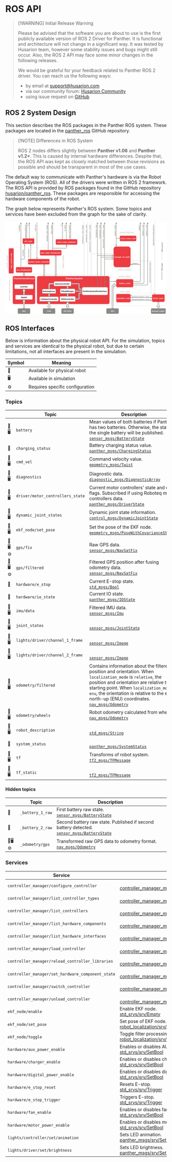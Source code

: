 # ROS API

> [!WARNING] Initial Release Warning
>
> Please be advised that the software you are about to use is the first publicly available version of ROS 2 Driver for Panther. It is functional and architecture will not change in a significant way. It was tested by Husarion team, however some stability issues and bugs might still occur. Also, the ROS 2 API may face some minor changes in the following releases.
>
> We would be grateful for your feedback related to Panther ROS 2 driver. You can reach us the following ways:
>
> - by email at [support@husarion.com](mailto:support@husarion.com)
> - via our community forum: [Husarion Community](https://community.husarion.com)
> - using issue request on [GitHub](https://github.com/husarion/panther_ros/issues)

## ROS 2 System Design

This section describes the ROS packages in the Panther ROS system. These packages are located in the [panther_ros](https://github.com/husarion/panther_ros) GitHub repository.

> [!NOTE] Differences in ROS System
>
> ROS 2 nodes differs slightly between **Panther v1.06** and **Panther v1.2+**. This is caused by internal hardware differences. Despite that, the ROS API was kept as closely matched between those revisions as possible and should be transparent in most of the use cases.

<!-- TODO: add this differences -->

The default way to communicate with Panther's hardware is via the Robot Operating System (ROS). All of the drivers were written in ROS 2 framework. The ROS API is provided by ROS packages found in the GitHub repository [husarion/panther_ros](https://github.com/husarion/panther_ros). These packages are responsible for accessing the hardware components of the robot.

The graph below represents Panther's ROS system. Some topics and services have been excluded from the graph for the sake of clarity.

![Panther ROS 2 API Diagram](.docs/panther_ros2_api_diagram.png)

## ROS Interfaces

Below is information about the physical robot API. For the simulation, topics and services are identical to the physical robot, but due to certain limitations, not all interfaces are present in the simulation.

| Symbol | Meaning                         |
| ------ | ------------------------------- |
| 🤖      | Available for physical robot    |
| 🖥️      | Available in simulation         |
| ⚙️      | Requires specific configuration |

### Topics

|     | Topic                            | Description                                                                                                                                                                                                                                                                                                                                                               |
| --- | -------------------------------- | ------------------------------------------------------------------------------------------------------------------------------------------------------------------------------------------------------------------------------------------------------------------------------------------------------------------------------------------------------------------------- |
| 🤖🖥️  | `battery`                        | Mean values of both batteries if Panther has two batteries. Otherwise, the state of the single battery will be published.<br/> [`sensor_msgs/BatteryState`](https://docs.ros2.org/latest/api/sensor_msgs/msg/BatteryState.html)                                                                                                                                           |
| 🤖   | `charging_status`                | Battery charging status value.<br/> [`panther_msgs/ChargingStatus`](https://github.com/husarion/panther_msgs)                                                                                                                                                                                                                                                             |
| 🤖🖥️  | `cmd_vel`                        | Command velocity value.<br/> [`geometry_msgs/Twist`](https://docs.ros2.org/latest/api/geometry_msgs/msg/Twist.html)                                                                                                                                                                                                                                                       |
| 🤖🖥️  | `diagnostics`                    | Diagnostic data.<br/> [`diagnostic_msgs/DiagnosticArray`](https://docs.ros2.org/latest/api/diagnostic_msgs/msg/DiagnosticArray.html)                                                                                                                                                                                                                                      |
| 🤖🖥️  | `driver/motor_controllers_state` | Current motor controllers' state and error flags. Subscribed if using Roboteq motor controllers data.<br/> [`panther_msgs/DriverState`](https://github.com/husarion/panther_msgs)                                                                                                                                                                                         |
| 🤖🖥️  | `dynamic_joint_states`           | Dynamic joint state information.<br/> [`control_msgs/DynamicJointState`](https://github.com/ros-controls/control_msgs/blob/master/control_msgs/msg/DynamicJointState.msg)                                                                                                                                                                                                 |
| 🤖🖥️  | `ekf_node/set_pose`              | Set the pose of the EKF node.<br/> [`geometry_msgs/PoseWithCovarianceStamped`](https://docs.ros2.org/latest/api/geometry_msgs/msg/PoseWithCovarianceStamped.html)                                                                                                                                                                                                         |
| 🤖🖥️⚙️ | `gps/fix`                        | Raw GPS data.<br/> [`sensor_msgs/NavSatFix`](https://docs.ros2.org/latest/api/sensor_msgs/msg/NavSatFix.html)                                                                                                                                                                                                                                                             |
| 🤖🖥️⚙️ | `gps/filtered`                   | Filtered GPS position after fusing odometry data.<br/> [`sensor_msgs/NavSatFix`](https://docs.ros2.org/latest/api/sensor_msgs/msg/NavSatFix.html)                                                                                                                                                                                                                         |
| 🤖   | `hardware/e_stop`                | Current E-stop state.<br/> [`std_msgs/Bool`](https://docs.ros.org/en/latest/api/std_msgs/html/msg/Bool.html)                                                                                                                                                                                                                                                              |
| 🤖   | `hardware/io_state`              | Current IO state.<br/> [`panther_msgs/IOState`](https://github.com/husarion/panther_msgs)                                                                                                                                                                                                                                                                                 |
| 🤖🖥️  | `imu/data`                       | Filtered IMU data.<br/> [`sensor_msgs/Imu`](https://docs.ros2.org/latest/api/sensor_msgs/msg/Imu.html)                                                                                                                                                                                                                                                                    |
| 🤖🖥️  | `joint_states`                   | <br/> [`sensor_msgs/JointState`](https://docs.ros2.org/latest/api/sensor_msgs/msg/JointState.html)                                                                                                                                                                                                                                                                        |
| 🤖🖥️  | `lights/driver/channel_1_frame`  | <br/> [`sensor_msgs/Image`](https://docs.ros2.org/latest/api/sensor_msgs/msg/Image.html)                                                                                                                                                                                                                                                                                  |
| 🤖🖥️  | `lights/driver/channel_2_frame`  | <br/> [`sensor_msgs/Image`](https://docs.ros2.org/latest/api/sensor_msgs/msg/Image.html)                                                                                                                                                                                                                                                                                  |
| 🤖🖥️  | `odometry/filtered`              | Contains information about the filtered position and orientation. When `localization_mode` is `relative`, the position and orientation are relative to the starting point. When `localization_mode` is `enu`, the orientation is relative to the east-north-up (ENU) coordinates.<br/> [`nav_msgs/Odometry`](https://docs.ros2.org/latest/api/nav_msgs/msg/Odometry.html) |
| 🤖🖥️  | `odometry/wheels`                | Robot odometry calculated from wheels.<br/> [`nav_msgs/Odometry`](https://docs.ros2.org/latest/api/nav_msgs/msg/Odometry.html)                                                                                                                                                                                                                                            |
| 🤖🖥️  | `robot_description`              | <br/> [`std_msgs/String`](https://docs.ros2.org/latest/api/std_msgs/msg/String.html)                                                                                                                                                                                                                                                                                      |
| 🤖   | `system_status`                  | <br/> [`panther_msgs/SystemStatus`](https://github.com/husarion/panther_msgs)                                                                                                                                                                                                                                                                                             |
| 🤖🖥️  | `tf`                             | Transforms of robot system.<br/> [`tf2_msgs/TFMessage`](https://docs.ros2.org/latest/api/tf2_msgs/msg/TFMessage.html)                                                                                                                                                                                                                                                     |
| 🤖🖥️  | `tf_static`                      | <br/> [`tf2_msgs/TFMessage`](https://docs.ros2.org/latest/api/tf2_msgs/msg/TFMessage.html)                                                                                                                                                                                                                                                                                |

#### Hidden topics

|     | Topic            | Description                                                                                                                                                           |
| --- | ---------------- | --------------------------------------------------------------------------------------------------------------------------------------------------------------------- |
| 🤖   | `_battery_1_raw` | First battery raw state.<br/> [`sensor_msgs/BatteryState`](https://docs.ros2.org/latest/api/sensor_msgs/msg/BatteryState.html)                                        |
| 🤖   | `_battery_2_raw` | Second battery raw state. Published if second battery detected.<br/> [`sensor_msgs/BatteryState`](https://docs.ros2.org/latest/api/sensor_msgs/msg/BatteryState.html) |
| 🤖🖥️⚙️ | `_odometry/gps`  | Transformed raw GPS data to odometry format.<br/> [`nav_msgs/Odometry`](https://docs.ros2.org/latest/api/nav_msgs/msg/Odometry.html)                                  |

### Services

| Service                                           | Description                                                                                                                                                 |
| ------------------------------------------------- | ----------------------------------------------------------------------------------------------------------------------------------------------------------- |
| `controller_manager/configure_controller`         | <br/> [controller_manager_msgs/srv/ConfigureController](https://github.com/ros-controls/ros2_control/tree/master/controller_manager_msgs)                   |
| `controller_manager/list_controller_types`        | <br/> [controller_manager_msgs/srv/ListControllerTypes](https://github.com/ros-controls/ros2_control/tree/master/controller_manager_msgs)                   |
| `controller_manager/list_controllers`             | <br/> [controller_manager_msgs/srv/ListControllers](https://github.com/ros-controls/ros2_control/tree/master/controller_manager_msgs)                       |
| `controller_manager/list_hardware_components`     | <br/> [controller_manager_msgs/srv/ListHardwareComponents](https://github.com/ros-controls/ros2_control/tree/master/controller_manager_msgs)                |
| `controller_manager/list_hardware_interfaces`     | <br/> [controller_manager_msgs/srv/ListHardwareInterfaces](https://github.com/ros-controls/ros2_control/tree/master/controller_manager_msgs)                |
| `controller_manager/load_controller`              | <br/> [controller_manager_msgs/srv/LoadController](https://github.com/ros-controls/ros2_control/tree/master/controller_manager_msgs)                        |
| `controller_manager/reload_controller_libraries`  | <br/> [controller_manager_msgs/srv/ReloadControllerLibraries](https://github.com/ros-controls/ros2_control/tree/master/controller_manager_msgs)             |
| `controller_manager/set_hardware_component_state` | <br/> [controller_manager_msgs/srv/SetHardwareComponentState](https://github.com/ros-controls/ros2_control/tree/master/controller_manager_msgs)             |
| `controller_manager/switch_controller`            | <br/> [controller_manager_msgs/srv/SwitchController](https://github.com/ros-controls/ros2_control/tree/master/controller_manager_msgs)                      |
| `controller_manager/unload_controller`            | <br/> [controller_manager_msgs/srv/UnloadController](https://github.com/ros-controls/ros2_control/tree/master/controller_manager_msgs)                      |
| `ekf_node/enable`                                 | Enable EKF node.<br/> [std_srvs/srv/Empty](https://docs.ros2.org/latest/api/std_srvs/srv/Empty.html)                                                        |
| `ekf_node/set_pose`                               | Set pose of EKF node.<br/> [robot_localization/srv/SetPose](https://github.com/cra-ros-pkg/robot_localization/tree/ros2)                                    |
| `ekf_node/toggle`                                 | Toggle filter processing in the EKF node.<br/> [robot_localization/srv/ToggleFilterProcessing](https://github.com/cra-ros-pkg/robot_localization/tree/ros2) |
| `hardware/aux_power_enable`                       | Enables or disables AUX power.<br/> [std_srvs/srv/SetBool](https://docs.ros2.org/latest/api/std_srvs/srv/SetBool.html)                                      |
| `hardware/charger_enable`                         | Enables or disables charger.<br/> [std_srvs/srv/SetBool](https://docs.ros2.org/latest/api/std_srvs/srv/SetBool.html)                                        |
| `hardware/digital_power_enable`                   | Enables or disables digital power.<br/> [std_srvs/srv/SetBool](https://docs.ros2.org/latest/api/std_srvs/srv/SetBool.html)                                  |
| `hardware/e_stop_reset`                           | Resets E-stop.<br/> [std_srvs/srv/Trigger](https://docs.ros2.org/latest/api/std_srvs/srv/Trigger.html)                                                      |
| `hardware/e_stop_trigger`                         | Triggers E-stop.<br/> [std_srvs/srv/Trigger](https://docs.ros2.org/latest/api/std_srvs/srv/Trigger.html)                                                    |
| `hardware/fan_enable`                             | Enables or disables fan.<br/> [std_srvs/srv/SetBool](https://docs.ros2.org/latest/api/std_srvs/srv/SetBool.html)                                            |
| `hardware/motor_power_enable`                     | Enables or disables motor power.<br/> [std_srvs/srv/SetBool](https://docs.ros2.org/latest/api/std_srvs/srv/SetBool.html)                                    |
| `lights/controller/set/animation`                 | Sets LED animation.<br/> [panther_msgs/srv/SetLEDAnimation](https://github.com/husarion/panther_msgs)                                                       |
| `lights/driver/set/brightness`                    | Sets LED brightness.<br/> [panther_msgs/srv/SetLEDBrightness](https://github.com/husarion/panther_msgs)                                                     |
